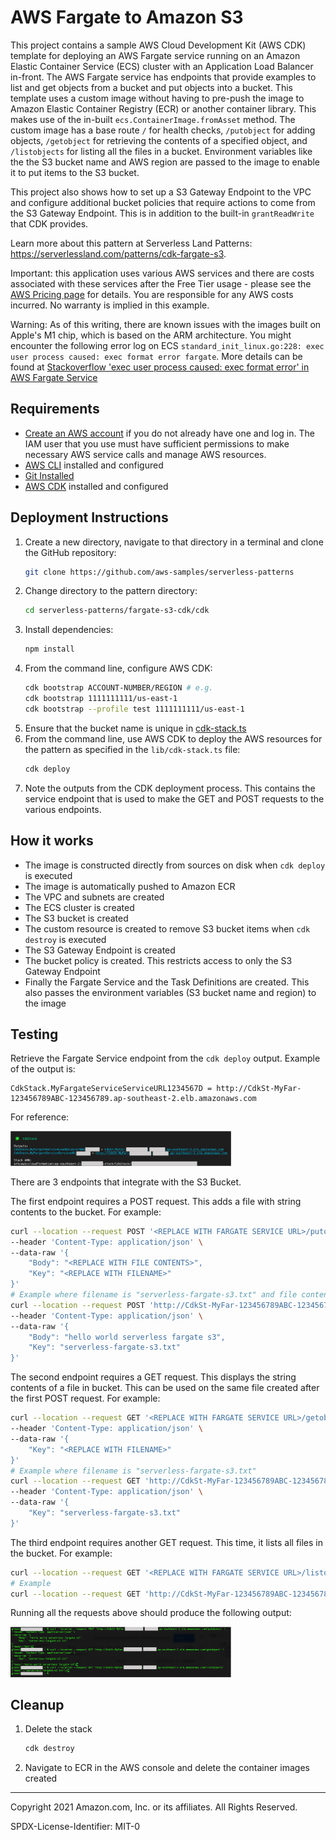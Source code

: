 # AWS Fargate to Amazon S3

This project contains a sample AWS Cloud Development Kit (AWS CDK) template for deploying an AWS Fargate service running on an Amazon Elastic Container Service (ECS) cluster with an Application Load Balancer in-front. The AWS Fargate service has endpoints that provide examples to list and get objects from a bucket and put objects into a bucket. This template uses a custom image without having to pre-push the image to Amazon Elastic Container Registry (ECR) or another container library. This makes use of the in-built `ecs.ContainerImage.fromAsset` method. The custom image has a base route `/` for health checks, `/putobject` for adding objects, `/getobject` for retrieving the contents of a specified object, and `/listobjects` for listing all the files in a bucket. Environment variables like the the S3 bucket name and AWS region are passed to the image to enable it to put items to the S3 bucket.

This project also shows how to set up a S3 Gateway Endpoint to the VPC and configure additional bucket policies that require actions to come from the S3 Gateway Endpoint. This is in addition to the built-in `grantReadWrite` that CDK provides.

Learn more about this pattern at Serverless Land Patterns: https://serverlessland.com/patterns/cdk-fargate-s3.

Important: this application uses various AWS services and there are costs associated with these services after the Free Tier usage - please see the [AWS Pricing page](https://aws.amazon.com/pricing/) for details. You are responsible for any AWS costs incurred. No warranty is implied in this example.

Warning: As of this writing, there are known issues with the images built on Apple's M1 chip, which is based on the ARM architecture. You might encounter the following error log on ECS `standard_init_linux.go:228: exec user process caused: exec format error fargate`. More details can be found at [Stackoverflow 'exec user process caused: exec format error' in AWS Fargate Service](https://stackoverflow.com/questions/67361936/exec-user-process-caused-exec-format-error-in-aws-fargate-service)

## Requirements

- [Create an AWS account](https://portal.aws.amazon.com/gp/aws/developer/registration/index.html) if you do not already have one and log in. The IAM user that you use must have sufficient permissions to make necessary AWS service calls and manage AWS resources.
- [AWS CLI](https://docs.aws.amazon.com/cli/latest/userguide/install-cliv2.html) installed and configured
- [Git Installed](https://git-scm.com/book/en/v2/Getting-Started-Installing-Git)
- [AWS CDK](https://docs.aws.amazon.com/cdk/latest/guide/cli.html) installed and configured

## Deployment Instructions

1. Create a new directory, navigate to that directory in a terminal and clone the GitHub repository:
   ```bash
   git clone https://github.com/aws-samples/serverless-patterns
   ```
2. Change directory to the pattern directory:
   ```bash
   cd serverless-patterns/fargate-s3-cdk/cdk
   ```
3. Install dependencies:
   ```bash
   npm install
   ```
4. From the command line, configure AWS CDK:
   ```bash
   cdk bootstrap ACCOUNT-NUMBER/REGION # e.g.
   cdk bootstrap 1111111111/us-east-1
   cdk bootstrap --profile test 1111111111/us-east-1
   ```
5. Ensure that the bucket name is unique in [cdk-stack.ts](./cdk/lib/cdk-stack.ts)
6. From the command line, use AWS CDK to deploy the AWS resources for the pattern as specified in the `lib/cdk-stack.ts` file:
   ```bash
   cdk deploy
   ```
7. Note the outputs from the CDK deployment process. This contains the service endpoint that is used to make the GET and POST requests to the various endpoints.

## How it works

- The image is constructed directly from sources on disk when `cdk deploy` is executed
- The image is automatically pushed to Amazon ECR
- The VPC and subnets are created
- The ECS cluster is created
- The S3 bucket is created
- The custom resource is created to remove S3 bucket items when `cdk destroy` is executed
- The S3 Gateway Endpoint is created
- The bucket policy is created. This restricts access to only the S3 Gateway Endpoint
- Finally the Fargate Service and the Task Definitions are created. This also passes the environment variables (S3 bucket name and region) to the image

## Testing

Retrieve the Fargate Service endpoint from the `cdk deploy` output. Example of the output is:

```
CdkStack.MyFargateServiceServiceURL1234567D = http://CdkSt-MyFar-123456789ABC-123456789.ap-southeast-2.elb.amazonaws.com
```

For reference:

<img src="./docs/01-cdk-deploy-output.png" alt="cdk-deploy-output" width="70%"/>

There are 3 endpoints that integrate with the S3 Bucket.

The first endpoint requires a POST request. This adds a file with string contents to the bucket. For example:

```bash
curl --location --request POST '<REPLACE WITH FARGATE SERVICE URL>/putobject' \
--header 'Content-Type: application/json' \
--data-raw '{
    "Body": "<REPLACE WITH FILE CONTENTS>",
    "Key": "<REPLACE WITH FILENAME>"
}'
# Example where filename is "serverless-fargate-s3.txt" and file content is "hello world serverless fargate s3"
curl --location --request POST 'http://CdkSt-MyFar-123456789ABC-123456789.ap-southeast-2.elb.amazonaws.com/putobject' \
--header 'Content-Type: application/json' \
--data-raw '{
    "Body": "hello world serverless fargate s3",
    "Key": "serverless-fargate-s3.txt"
}'
```

The second endpoint requires a GET request. This displays the string contents of a file in bucket. This can be used on the same file created after the first POST request. For example:

```bash
curl --location --request GET '<REPLACE WITH FARGATE SERVICE URL>/getobject' \
--header 'Content-Type: application/json' \
--data-raw '{
    "Key": "<REPLACE WITH FILENAME>"
}'
# Example where filename is "serverless-fargate-s3.txt"
curl --location --request GET 'http://CdkSt-MyFar-123456789ABC-123456789.ap-southeast-2.elb.amazonaws.com/getobject' \
--header 'Content-Type: application/json' \
--data-raw '{
    "Key": "serverless-fargate-s3.txt"
}'
```

The third endpoint requires another GET request. This time, it lists all files in the bucket. For example:

```bash
curl --location --request GET '<REPLACE WITH FARGATE SERVICE URL>/listobjects'
# Example
curl --location --request GET 'http://CdkSt-MyFar-123456789ABC-123456789.ap-southeast-2.elb.amazonaws.com/listobjects'
```

Running all the requests above should produce the following output:

<img src="./docs/02-example-requests.png" alt="example-requests" width="70%"/>

## Cleanup

1. Delete the stack
   ```bash
   cdk destroy
   ```

2. Navigate to ECR in the AWS console and delete the container images created

---

Copyright 2021 Amazon.com, Inc. or its affiliates. All Rights Reserved.

SPDX-License-Identifier: MIT-0
